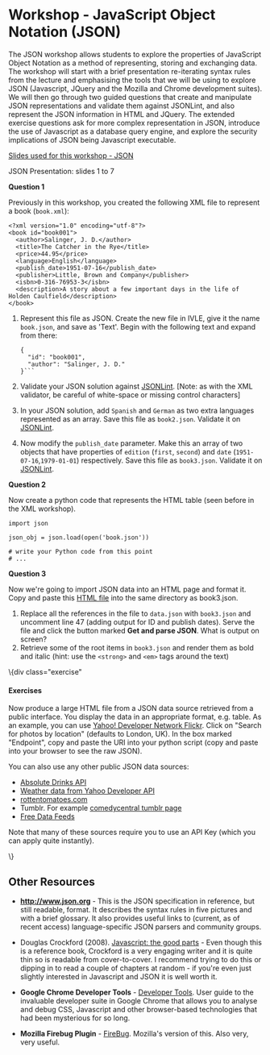 ﻿Workshop - JavaScript Object Notation (JSON)
=================================

The JSON workshop allows students to explore the properties of JavaScript Object Notation as a method of representing, storing and exchanging data. The workshop will start with a brief presentation re-iterating syntax rules from the lecture and emphasising the tools that we will be using to explore JSON (Javascript, JQuery and the Mozilla and Chrome development suites). We will then go through two guided questions that create and manipulate JSON representations and validate them against JSONLint, and also represent the JSON information in HTML and JQuery. The extended exercise questions ask for more complex representation in JSON, introduce the use of Javascript as a database query engine, and explore the security implications of JSON being Javascript executable.

<a target="_blank" href="json_workshop.ppt" file="ppt"> Slides used for this workshop - JSON</a>

JSON Presentation: slides 1 to 7

**Question 1**

Previously in this workshop, you created the following XML file to represent a book (`book.xml`):

    <?xml version="1.0" encoding="utf-8"?>
    <book id="book001">
      <author>Salinger, J. D.</author>
      <title>The Catcher in the Rye</title>
      <price>44.95</price>
      <language>English</language>
      <publish_date>1951-07-16</publish_date>
      <publisher>Little, Brown and Company</publisher>
      <isbn>0-316-76953-3</isbn>
      <description>A story about a few important days in the life of Holden Caulfield</description>
    </book>

1. Represent this file as JSON. Create the new file in IVLE, give it the name `book.json`, and save as 'Text'. Begin with the following text and expand from there:
    ```
    {
      "id": "book001",
      "author": "Salinger, J. D."
    }```

2. Validate your JSON solution against [JSONLint](http://www.jsonlint.com). [Note: as with the XML validator, be careful of white-space or missing control characters]

3. In your JSON solution, add `Spanish` and `German` as two extra languages represented as an array. Save this file as `book2.json`. Validate it on [JSONLint](http://www.jsonlint.com).

4. Now modify the `publish_date` parameter. Make this an array of two objects that have properties of `edition` (`first`, `second`) and `date` (`1951-07-16`,`1979-01-01`) respectively. Save this file as `book3.json`. Validate it on [JSONLint](http://www.jsonlint.com).


**Question 2**

Now create a python code that represents the HTML table (seen before in the XML workshop).

    import json

    json_obj = json.load(open('book.json'))

    # write your Python code from this point
    # ...

**Question 3**

Now we're going to import JSON data into an HTML page and format it. Copy and paste this [HTML file](http://students.informatics.unimelb.edu.au/~astell/foi/mywork/json_workshop_week4/scripts/jquery_book_example.html) into the same directory as book3.json.

1. Replace all the references in the file to `data.json` with `book3.json` and uncomment line 47 (adding output for ID and publish dates). Serve the file and click the button marked **Get and parse JSON**. What is output on screen?
2. Retrieve some of the root items in `book3.json` and render them as bold and italic (hint: use the `<strong>` and `<em>` tags around the text)


\\{div class="exercise"

#### Exercises

Now produce a large HTML file from a JSON data source retrieved from a public interface. You display the data in an appropriate format, e.g. table. As an example, you can use [Yahoo! Developer Network Flickr](https://developer.yahoo.com/flickr/). Click on "Search for photos by location" (defaults to London, UK). In the box marked "Endpoint", copy and paste the URI into your python script (copy and paste into your browser to see the raw JSON). 

You can also use any other public JSON data sources:

- [Absolute Drinks API](https://addb.absolutdrinks.com/docs/)
- [Weather data from Yahoo Developer API](https://developer.yahoo.com/everything.html)
- [rottentomatoes.com](http://developer.rottentomatoes.com/docs/read/JSON)
- Tumblr. For example [comedycentral tumblr page](http://comedycentral.tumblr.com/api/read/json)
- [Free Data Feeds](http://gomashup.com/cms/free_data_feeds)

Note that many of these sources require you to use an API Key (which you can apply quite instantly).

\\}

Other Resources
---------------

- **http://www.json.org** - This is the JSON specification in reference, but still readable, format. It describes the syntax rules in five pictures and with a brief glossary. It also provides useful links to (current, as of recent access) language-specific JSON parsers and community groups.

- Douglas Crockford (2008). [Javascript: the good parts](http://www.amazon.com/JavaScript-Good-Parts-Douglas-Crockford/dp/0596517742/ref=sr_1_1?ie=UTF8&qid=1425589713&sr=8-1&keywords=javascript+the+good+parts) - Even though this is a reference book, Crockford is a very engaging writer and it is quite thin so is readable from cover-to-cover. I recommend trying to do this or dipping in to read a couple of chapters at random - if you're even just slightly interested in Javascript and JSON it is well worth it.

- **Google Chrome Developer Tools** - [Developer Tools](https://developer.chrome.com/devtools). User guide to the invaluable developer suite in Google Chrome that allows you to analyse and debug CSS, Javascript and other browser-based technologies that had been mysterious for so long.

- **Mozilla Firebug Plugin** - [FireBug](http://getfirebug.com/). Mozilla's version of this. Also very, very useful.